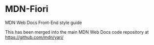 # MDN-Fiori

MDN Web Docs Front-End style guide

This has been merged into the main MDN Web Docs code repository at https://github.com/mdn/yari/
